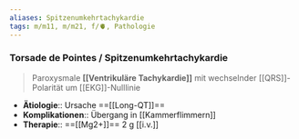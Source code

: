 ```yaml
---
aliases: Spitzenumkehrtachykardie
tags: m/m11, m/m21, f/🫀, Pathologie
---
```

### Torsade de Pointes / Spitzenumkehrtachykardie
> Paroxysmale **[[Ventrikuläre Tachykardie]]** mit wechselnder [[QRS]]-Polarität um [[EKG]]-Nulllinie
- **Ätiologie**:: Ursache ==[[Long-QT]]==
- **Komplikationen**:: Übergang in [[Kammerflimmern]]
- **Therapie**:: ==[[Mg2+]]== 2 g [[i.v.]]